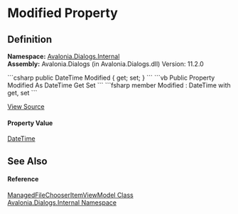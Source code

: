# Modified Property




## Definition
**Namespace:** <a href="N_Avalonia_Dialogs_Internal">Avalonia.Dialogs.Internal</a>  
**Assembly:** Avalonia.Dialogs (in Avalonia.Dialogs.dll) Version: 11.2.0

<Tabs groupId="api-code-preview">
<TabItem value="csharp" label="C#">
```csharp
public DateTime Modified { get; set; }
```
</TabItem>
<TabItem value="vb" label="VB">
```vb
Public Property Modified As DateTime
	Get
	Set
```
</TabItem>
<TabItem value="fsharp" label="F#">
```fsharp
member Modified : DateTime with get, set
```
</TabItem>
</Tabs>



<a href="https://github.com/AvaloniaUI/Avalonia/tree/master/src/Avalonia.Dialogs/Internal/ManagedFileChooserItemViewModel.cs#L28" title="View the source code">View Source</a>



#### Property Value
<a href="https://learn.microsoft.com/dotnet/api/system.datetime" target="_blank" rel="noopener noreferrer">DateTime</a>

## See Also


#### Reference
<a href="T_Avalonia_Dialogs_Internal_ManagedFileChooserItemViewModel">ManagedFileChooserItemViewModel Class</a>  
<a href="N_Avalonia_Dialogs_Internal">Avalonia.Dialogs.Internal Namespace</a>  


